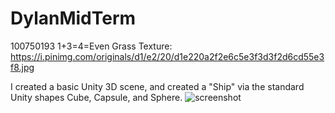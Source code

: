 # DylanMidTerm
100750193
1+3=4=Even
Grass Texture:	https://i.pinimg.com/originals/d1/e2/20/d1e220a2f2e6c5e3f3d3f2d6cd55e3f8.jpg


I created a basic Unity 3D scene, and created a "Ship" via the standard Unity shapes Cube, Capsule, and Sphere.
![screenshot](http://url/to/img.png)